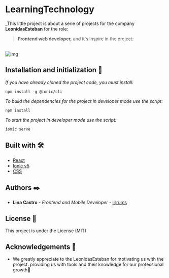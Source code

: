 # LearningTechnology

_This little project is about a serie of projects for the company **LeonidasEsteban** for the role:
> **Frontend web developer,** and it's inspire in the project:
<br>
<img src="https://platform-api-production.s3.amazonaws.com/projects/thumbs/989e5416-886b-46ea-b05d-344e03b34c46/Thumbnail-Learning_technology_wnjLb71.jpg" alt="img">
<br>

## Installation and initialization 🔧

_If you have already cloned the project code, you must install:_

```
npm install -g @ionic/cli 
```
_To build the dependencies for the project in developer mode use the script:_

```
npm install
``` 
_To start the project in developer mode use the script:_

```
ionic serve
```

## Built with 🛠️

- [React](https://react.org/)
- [Ionic v5](https://ionic.io/)
- [CSS](https://en.wikipedia.org/wiki/CSS/)


## Authors ✒️

- **Lina Castro** - _Frontend and Mobile Developer_ - [lirrums](https://github.com/lirrumscode)

## License 📄

This project is under the License (MIT)

## Acknowledgements 🎁

- We greatly appreciate to the LeonidasEsteban for motivating us with the project. providing us with tools and their knowledge for our professional growth📢
